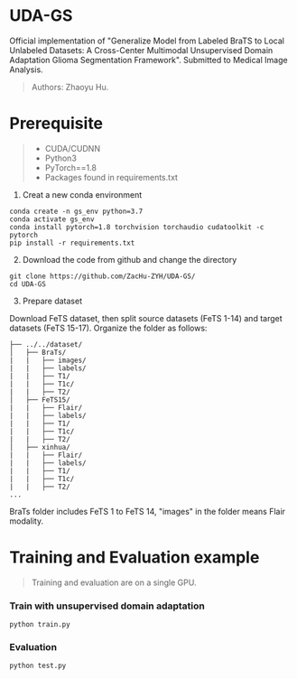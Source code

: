 # UDA-GS
Official implementation of "Generalize Model from Labeled BraTS to Local Unlabeled Datasets: A Cross-Center Multimodal Unsupervised Domain Adaptation Glioma Segmentation Framework". Submitted to Medical Image Analysis.

> Authors: Zhaoyu Hu.

# Prerequisite

> - CUDA/CUDNN
> - Python3
> - PyTorch==1.8
> - Packages found in requirements.txt
1. Creat a new conda environment
```
conda create -n gs_env python=3.7
conda activate gs_env
conda install pytorch=1.8 torchvision torchaudio cudatoolkit -c pytorch
pip install -r requirements.txt
```
2. Download the code from github and change the directory

```
git clone https://github.com/ZacHu-ZYH/UDA-GS/
cd UDA-GS
```
3. Prepare dataset

Download FeTS dataset, then split source datasets (FeTS 1-14) and target datasets (FeTS 15-17). Organize the folder as follows:

```
├── ../../dataset/
│   ├── BraTs/     
|   |   ├── images/
|   |   ├── labels/
|   |   ├── T1/
|   |   ├── T1c/
|   |   ├── T2/
│   ├── FeTS15/
|   |   ├── Flair/
|   |   ├── labels/
|   |   ├── T1/
|   |   ├── T1c/
|   |   ├── T2/
│   ├── xinhua/ 
|   |   ├── Flair/
|   |   ├── labels/
|   |   ├── T1/
|   |   ├── T1c/
|   |   ├── T2/
...
```
BraTs folder includes FeTS 1 to FeTS 14, "images" in the folder means Flair modality.


# Training and Evaluation example

> Training and evaluation are on a single GPU.

### Train with unsupervised domain adaptation 

```
python train.py
```
### Evaluation 

```
python test.py
```


